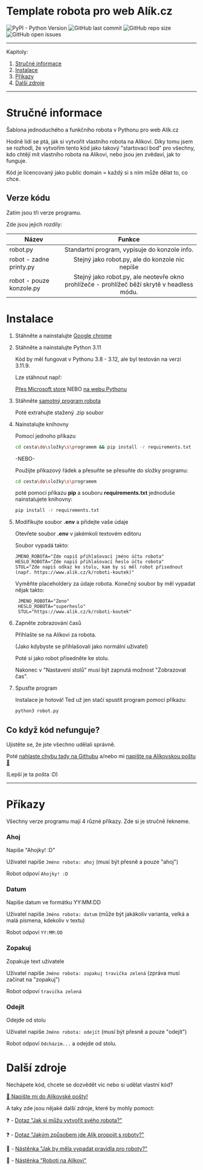 # Template robota pro web Alík.cz
![PyPI - Python Version](https://img.shields.io/pypi/pyversions/selenium?logo=python)         ![GitHub last commit](https://img.shields.io/github/last-commit/Kocourek978/Template-robota-pro-Alik.cz?label=Posledn%C3%AD%20%C3%BAprava)      ![GitHub repo size](https://img.shields.io/github/repo-size/Kocourek978/template-robota-pro-alik.cz?label=Velikost)      ![GitHub open issues](https://img.shields.io/github/issues/Kocourek978/Template-robota-pro-Alik.cz?label=Chyby%20a%20probl%C3%A9my)



---
Kapitoly:
1. [Stručné informace](#stručné-informace )
2. [Instalace](#instalace)
3. [Příkazy](#příkazy)
4. [Další zdroje](#další-zdroje)
***

# Stručné informace

Šablona jednoduchého a funkčního robota v Pythonu pro web Alík.cz

Hodně lidí se ptá, jak si vytvořit vlastního robota na Alíkovi.
Díky tomu jsem se rozhodl, že vytvořím tento kód jako takový "startovací bod" pro všechny, kdo chtějí mít vlastního robota na Alíkovi, nebo jsou jen zvědaví, jak to funguje.

Kód je licencovaný jako public domain = každý si s ním může dělat to, co chce.

## Verze kódu
Zatím jsou tři verze programu.

Zde jsou jejich rozdíly:

| Název        | Funkce           |
| ------------- |:-------------:|
| robot.py      | Standartní program, vypisuje do konzole info. |
| robot - zadne printy.py      | Stejný jako robot.py, ale do konzole nic nepíše      |
| robot - pouze konzole.py | Stejný jako robot.py, ale neotevře okno prohlížeče - prohlížeč běží skrytě v headless módu.      |

# Instalace
1. Stáhněte a nainstalujte [Google chrome](https://www.google.com/chrome "Google download")

2. Stáhněte a nainstalujte Python 3.11

   Kód by měl fungovat v Pythonu 3.8 - 3.12, ale byl testován na verzi 3.11.9.
   
   Lze stáhnout např:
   
   [Přes Microsoft store](https://apps.microsoft.com/detail/9nrwmjp3717k "Python 3.11.9 download")
   NEBO
   [na webu Pythonu](https://www.python.org/downloads/release/python-3119/ "Python 3.11.9 download")
   
3. Stáhněte [samotný program robota](https://github.com/Kocourek978/Template-robota-pro-Alik.cz/archive/refs/heads/main.zip "Program")

    Poté extrahujte stažený .zip soubor

4. Nainstalujte knihovny

   Pomocí jednoho příkazu
   ```bash
   cd cesta\do\složky\s\programem && pip install -r requirements.txt
   ```

    -NEBO-
  
     Použijte příkazový řádek a přesuňte se přesuňte do složky programu:
     ```bash
     cd cesta\do\složky\s\programem
     ```
  
     poté pomocí příkazu **pip** a souboru **requirements.txt** jednoduše nainstalujete knihovny:
     ```bash
     pip install -r requirements.txt
     ```
5. Modifikujte soubor **.env** a přidejte vaše údaje

   Otevřete soubor **.env** v jakémkoli textovém editoru

   Soubor vypadá takto:

    ```env
    JMENO_ROBOTA="Zde napiš přihlašovací jméno účtu robota"
    HESLO_ROBOTA="Zde napiš přihlašovací heslo účtu robota" 
    STUL="Zde napiš odkaz ke stolu, kam by si měl robot přisednout (např. https://www.alik.cz/k/roboti-koutek)"
    ```

    Vyměňte placeholdery za údaje robota.
    Konečný soubor by měl vypadat nějak takto:

   ```env
    JMENO_ROBOTA="Zeno"
    HESLO_ROBOTA="superheslo"
    STUL="https://www.alik.cz/k/roboti-koutek"
    ```
6. Zapněte zobrazování časů

   Přihlašte se na Alíkovi za robota.

   (Jako kdybyste se přihlašovali jako normální uživatel)


   Poté si jako robot přisedněte ke stolu.

   Nakonec v "Nastavení stolů" musí být zapnutá možnost "Zobrazovat čas".

8. Spusťte program

   Instalace je hotová! Ted už jen stačí spustit program pomocí příkazu:
     ```bash
     python3 robot.py
     ```
## Co když kód nefunguje?
Ujistěte se, že jste všechno udělali správně.

Poté [nahlaste chybu tady na Githubu](https://github.com/Kocourek978/Template-robota-pro-Alik.cz/issues) a/nebo mi [napište na Alíkovskou poštu 📩](www.alik.cz/@/Kocourek978#formular)

(Lepší je ta pošta :D)

 ---

# Příkazy
Všechny verze programu mají 4 různé příkazy.
Zde si je stručně řekneme.

### Ahoj
Napíše "Ahojky! :D"

Uživatel napíše
```Jméno robota: ahoj``` (musí být přesně a pouze "ahoj")

Robot odpoví
```Ahojky! :D```

### Datum
Napíše datum ve formátku YY:MM:DD

Uživatel napíše
```Jméno robota: datum``` (může být jakákoliv varianta, velká a malá písmena, kdekoliv v textu)

Robot odpoví
```YY:MM:DD```

### Zopakuj
Zopakuje text uživatele

Uživatel napíše
```Jméno robota: zopakuj travička zelená``` (zpráva musí začínat na "zopakuj")

Robot odpoví
```travička zelená```

### Odejít
Odejde od stolu

Uživatel napíše
```Jméno robota: odejít``` (musí být přesně a pouze "odejít")

Robot odpoví
```Odcházím...``` a odejde od stolu.

# Další zdroje
Nechápete kód, chcete se dozvědět víc nebo si udělat vlastní kód?

[📩 Napište mi do Alíkovské pošty!](www.alik.cz/@/Kocourek978#formular)



A taky zde jsou nějaké další zdroje, které by mohly pomoct:

❓ - [Dotaz "Jak si můžu vytvořit svého robota?"](https://www.alik.cz/p/267231 "Odkaz na dotaz")

❓ - [Dotaz "Jakým způsobem jde Alík propojit s roboty?"](https://www.alik.cz/p/262726 "Odkaz na dotaz")

📄 - [Nástěnka "Jak by měla vypadat pravidla pro roboty?"](https://www.alik.cz/n/jak-by-mela-vypadat-pravidla-pro-roboty "Odkaz na nástěnku")

📄 - [Nástěnka "Roboti na Alíkovi"](https://www.alik.cz/n/roboti-na-alikovi "Odkaz na nástěnku")
